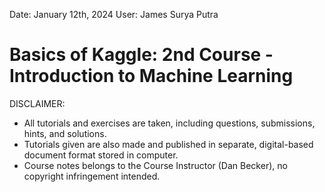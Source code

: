 Date: January 12th, 2024
User: James Surya Putra

# Basics of Kaggle: 2nd Course - Introduction to Machine Learning

DISCLAIMER:
- All tutorials and exercises are taken, including questions, submissions, hints, and solutions.
- Tutorials given are also made and published in separate, digital-based document format stored in computer.
- Course notes belongs to the Course Instructor (Dan Becker), no copyright infringement intended.
